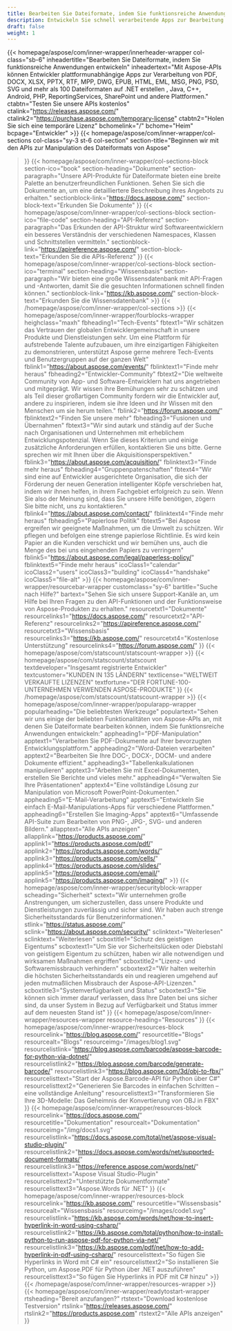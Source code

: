 ```yaml
---
title: Bearbeiten Sie Dateiformate, indem Sie funktionsreiche Anwendungen entwickeln
description: Entwickeln Sie schnell verarbeitende Apps zur Bearbeitung von Dateiformaten mit Aspose-APIs für .NET, Java, C++, Android, PHP, ReportingServices und andere Plattformen.
draft: false
weight: 1
---
```

{{< homepage/aspose/com/inner-wrapper/innerheader-wrapper col-class="sb-6"
inheadertitle="Bearbeiten Sie Dateiformate, indem Sie funktionsreiche Anwendungen entwickeln"
inheadertext="Mit Aspose-APIs können Entwickler plattformunabhängige Apps zur Verarbeitung von PDF, DOCX, XLSX, PPTX, RTF, MPP, DWG, EPUB, HTML, EML, MSG, PNG, PSD, SVG und mehr als 100 Dateiformaten auf .NET erstellen , Java, C++, Android, PHP, ReportingServices, SharePoint und andere Plattformen."
ctabtn="Testen Sie unsere APIs kostenlos"
ctalink="https://releases.aspose.com/"
ctalink2="https://purchase.aspose.com/temporary-license"
ctabtn2="Holen Sie sich eine temporäre Lizenz"
bchomelink="/"
bchome="Heim"
bcpage="Entwickler" >}}
{{< homepage/aspose/com/inner-wrapper/col-sections
col-class="sy-3 st-6 col-section"
section-title="Beginnen wir mit den APIs zur Manipulation des Dateiformats von Aspose"
>}}
{{< homepage/aspose/com/inner-wrapper/col-sections-block section-ico="book"
section-heading="Dokumente"
section-paragraph="Unsere API-Produkte für Dateiformate bieten eine breite Palette an benutzerfreundlichen Funktionen. Sehen Sie sich die Dokumente an, um eine detailliertere Beschreibung ihres Angebots zu erhalten."
sectionblock-link="https://docs.aspose.com/"
section-block-text="Erkunden Sie Dokumente"
>}}
{{< homepage/aspose/com/inner-wrapper/col-sections-block section-ico="file-code"
section-heading="API-Referenz"
section-paragraph="Das Erkunden der API-Struktur wird Softwareentwicklern ein besseres Verständnis der verschiedenen Namespaces, Klassen und Schnittstellen vermitteln."
sectionblock-link="https://apireference.aspose.com/"
section-block-text="Erkunden Sie die APIs-Referenz"
>}}
{{< homepage/aspose/com/inner-wrapper/col-sections-block
section-ico="terminal"
section-heading="Wissensbasis"
section-paragraph="Wir bieten eine große Wissensdatenbank mit API-Fragen und -Antworten, damit Sie die gesuchten Informationen schnell finden können."
sectionblock-link="https://kb.aspose.com/"
section-block-text="Erkunden Sie die Wissensdatenbank" >}}
{{< /homepage/aspose/com/inner-wrapper/col-sections >}}
 {{< homepage/aspose/com/inner-wrapper/fourblocks-wrapper
 heighclass="maxh"
 fbheading1="Tech-Events"
 fbtext1="Wir schätzen das Vertrauen der globalen Entwicklergemeinschaft in unsere Produkte und Dienstleistungen sehr. Um eine Plattform für aufstrebende Talente aufzubauen, um ihre einzigartigen Fähigkeiten zu demonstrieren, unterstützt Aspose gerne mehrere Tech-Events und Benutzergruppen auf der ganzen Welt"
 fblink1="https://about.aspose.com/events/"
 fblinktext1="Finde mehr heraus"
 fbheading2="Entwickler-Community"
 fbtext2="Die weltweite Community von App- und Software-Entwicklern hat uns angetrieben und mitgeprägt. Wir wissen ihre Bemühungen sehr zu schätzen und als Teil dieser großartigen Community fordern wir die Entwickler auf, andere zu inspirieren, indem sie ihre Ideen und ihr Wissen mit den Menschen um sie herum teilen."
 fblink2="https://forum.aspose.com/"
 fblinktext2="Finden Sie unsere mehr"
 fbheading3="Fusionen und Übernahmen"
 fbtext3="Wir sind autark und ständig auf der Suche nach Organisationen und Unternehmen mit erheblichem Entwicklungspotenzial. Wenn Sie dieses Kriterium und einige zusätzliche Anforderungen erfüllen, kontaktieren Sie uns bitte. Gerne sprechen wir mit Ihnen über die Akquisitionsperspektiven."
 fblink3="https://about.aspose.com/acquisition/"
 fblinktext3="Finde mehr heraus"
 fbheading4="Gruppenpatenschaften"
 fbtext4="Wir sind eine auf Entwickler ausgerichtete Organisation, die sich der Förderung der neuen Generation intelligenter Köpfe verschrieben hat, indem wir ihnen helfen, in ihrem Fachgebiet erfolgreich zu sein. Wenn Sie also der Meinung sind, dass Sie unsere Hilfe benötigen, zögern Sie bitte nicht, uns zu kontaktieren."
 fblink4="https://about.aspose.com/contact/"
 fblinktext4="Finde mehr heraus"
 fbheading5="Papierlose Politik"
 fbtext5="Bei Aspose ergreifen wir geeignete Maßnahmen, um die Umwelt zu schützen. Wir pflegen und befolgen eine strenge papierlose Richtlinie. Es wird kein Papier an die Kunden verschickt und wir bemühen uns, auch die Menge des bei uns eingehenden Papiers zu verringern"
 fblink5="https://about.aspose.com/legal/paperless-policy/"
 fblinktext5="Finde mehr heraus"
 icoClass1="calendar" icoClass2="users" icoClass3="building" icoClass4="handshake" icoClass5="file-alt" >}} 
 {{< homepage/aspose/com/inner-wrapper/resourcebar-wrapper customclass="sy-6"
 bartitle="Suche nach Hilfe?"
 bartext="Sehen Sie sich unsere Support-Kanäle an, um Hilfe bei Ihren Fragen zu den API-Funktionen und der Funktionsweise von Aspose-Produkten zu erhalten."
 resourcetxt1="Dokumente"
 resourcelinks1="https://docs.aspose.com/"
 resourcetxt2="API-Referenz"
 resourcelinks2="https://apireference.aspose.com/"
 resourcetxt3="Wissensbasis"
 resourcelinks3="https://kb.aspose.com/"
 resourcetxt4="Kostenlose Unterstützung"
 resourcelinks4="https://forum.aspose.com/"
 >}}
 {{< homepage/aspose/com/statscount/statscount-wrapper >}}
{{< homepage/aspose/com/statscount/statscount
textdeveloper="Insgesamt registrierte Entwickler"
textcustomer="KUNDEN IN 135 LÄNDERN"
textlicense="WELTWEIT VERKAUFTE LIZENZEN"
textfortune="DER FORTUNE-100-UNTERNEHMEN VERWENDEN ASPOSE-PRODUKTE"
>}}
{{< /homepage/aspose/com/statscount/statscount-wrapper >}}
{{< homepage/aspose/com/inner-wrapper/popularapp-wrapper
popularheading="Die beliebtesten Werkzeuge"
populartext="Sehen wir uns einige der beliebten Funktionalitäten von Aspose-APIs an, mit denen Sie Dateiformate bearbeiten können, indem Sie funktionsreiche Anwendungen entwickeln:"
appheading1="PDF-Manipulation"
apptext1="Verarbeiten Sie PDF-Dokumente auf Ihrer bevorzugten Entwicklungsplattform."
appheading2="Word-Dateien verarbeiten"
apptext2="Bearbeiten Sie Ihre DOC-, DOCX-, DOCM- und andere Dokumente effizient."
appheading3="Tabellenkalkulationen manipulieren"
apptext3="Arbeiten Sie mit Excel-Dokumenten, erstellen Sie Berichte und vieles mehr."
appheading4="Verwalten Sie Ihre Präsentationen"
apptext4="Eine vollständige Lösung zur Manipulation von Microsoft PowerPoint-Dokumenten."
appheading5="E-Mail-Verarbeitung"
apptext5="Entwickeln Sie einfach E-Mail-Manipulations-Apps für verschiedene Plattformen."
appheading6="Erstellen Sie Imaging-Apps"
apptext6="Umfassende API-Suite zum Bearbeiten von PNG-, JPG-, SVG- und anderen Bildern."
allapptext="Alle APIs anzeigen"
allapplink="https://products.aspose.com/" applink1="https://products.aspose.com/pdf/" applink2="https://products.aspose.com/words/" applink3="https://products.aspose.com/cells/" applink4="https://products.aspose.com/slides/" applink5="https://products.aspose.com/email/" applink5="https://products.aspose.com/imaging/" >}}
{{< homepage/aspose/com/inner-wrapper/securityblock-wrapper
scheading="Sicherheit"
sctext="Wir unternehmen große Anstrengungen, um sicherzustellen, dass unsere Produkte und Dienstleistungen zuverlässig und sicher sind. Wir haben auch strenge Sicherheitsstandards für Benutzerinformationen."
stlink="https://status.aspose.com/"  sclink="https://about.aspose.com/security/"
sclinktext="Weiterlesen"
sclinktext="Weiterlesen"
scboxtitle1="Schutz des geistigen Eigentums"
scboxtext1="Um Sie vor Sicherheitslücken oder Diebstahl von geistigem Eigentum zu schützen, haben wir alle notwendigen und wirksamen Maßnahmen ergriffen"
scboxtitle2="Lizenz- und Softwaremissbrauch verhindern"
scboxtext2="Wir halten weiterhin die höchsten Sicherheitsstandards ein und reagieren umgehend auf jeden mutmaßlichen Missbrauch der Aspose-API-Lizenzen."
scboxtitle3="Systemverfügbarkeit und Status"
scboxtext3="Sie können sich immer darauf verlassen, dass Ihre Daten bei uns sicher sind, da unser System in Bezug auf Verfügbarkeit und Status immer auf dem neuesten Stand ist"
>}}
{{< homepage/aspose/com/inner-wrapper/resources-wrapper
resource-heading="Resources"
>}}
{{< homepage/aspose/com/inner-wrapper/resources-block resourcelink="https://blog.aspose.com/"
resourcetitle="Blogs"
resourcealt="Blogs"
resourceimg="/images/blog1.svg"
resourcelistlink="https://blog.aspose.com/barcode/aspose-barcode-for-python-via-dotnet/"
resourcelistlink2="https://blog.aspose.com/barcode/generate-barcode/"
resourcelistlink3="https://blog.aspose.com/3d/obj-to-fbx/"
resourcelisttext="Start der Aspose.Barcode-API für Python über C#"
resourcelisttext2="Generieren Sie Barcodes in einfachen Schritten – eine vollständige Anleitung"
resourcelisttext3="Transformieren Sie Ihre 3D-Modelle: Das Geheimnis der Konvertierung von OBJ in FBX"
>}}
{{< homepage/aspose/com/inner-wrapper/resources-block
resourcelink="https://docs.aspose.com/"
resourcetitle="Dokumentation"
resourcealt="Dokumentation"
resourceimg="/img/docs1.svg"
resourcelistlink="https://docs.aspose.com/total/net/aspose-visual-studio-plugin/"
resourcelistlink2="https://docs.aspose.com/words/net/supported-document-formats/"
resourcelistlink3="https://reference.aspose.com/words/net/"
resourcelisttext="Aspose Visual Studio-Plugin"
resourcelisttext2="Unterstützte Dokumentformate"
resourcelisttext3="Aspose.Words für .NET"
>}}
{{< homepage/aspose/com/inner-wrapper/resources-block
resourcelink="https://kb.aspose.com/"
resourcetitle="Wissensbasis"
resourcealt="Wissensbasis"
resourceimg="/images/code1.svg"
resourcelistlink="https://kb.aspose.com/words/net/how-to-insert-hyperlink-in-word-using-csharp/"
resourcelistlink2="https://kb.aspose.com/total/python/how-to-install-python-to-run-aspose-pdf-for-python-via-net/"
resourcelistlink3="https://kb.aspose.com/pdf/net/how-to-add-hyperlink-in-pdf-using-csharp/"
resourcelisttext="So fügen Sie Hyperlinks in Word mit C# ein"
resourcelisttext2="So installieren Sie Python, um Aspose.PDF für Python über .NET auszuführen"
resourcelisttext3="So fügen Sie Hyperlinks in PDF mit C# hinzu" >}}
{{< /homepage/aspose/com/inner-wrapper/resources-wrapper >}}
{{< homepage/aspose/com/inner-wrapper/readytostart-wrapper
rtsheading="Bereit anzufangen?"
rtstext="Download kostenlose Testversion"
rtslink="https://releases.aspose.com/"
rtslink2="https://products.aspose.com"
rtstext2="Alle APIs anzeigen"
>}}
